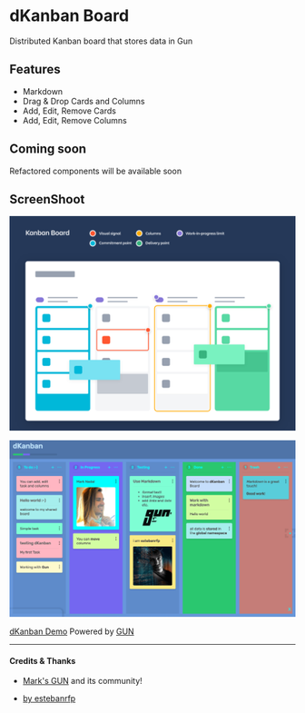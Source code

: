 # dKanban Board

Distributed Kanban board that stores data in Gun

## Features
- Markdown
- Drag & Drop Cards and Columns
- Add, Edit, Remove Cards
- Add, Edit, Remove Columns

## Coming soon
Refactored components will be available soon

## ScreenShoot

![GitHub Logo](docs/screenshot.png)

[![dKanban Video](docs/dkanban.png)](https://cdn.lbryplayer.xyz/api/v3/streams/free/dKanban-Board---Distributed-Kanban-board-that-stores-data-in-Gun/9976b03a22673dd0d3942fa4db78655252b915cd/850aff "dKanban Video")

[dKanban Demo](https://dkanban.com/) Powered by [GUN](https://gun.eco/)

-------------

#### Credits & Thanks
* [Mark's GUN](https://gun.eco/) and its community!

* [by estebanrfp](https://github.com/estebanrfp)
